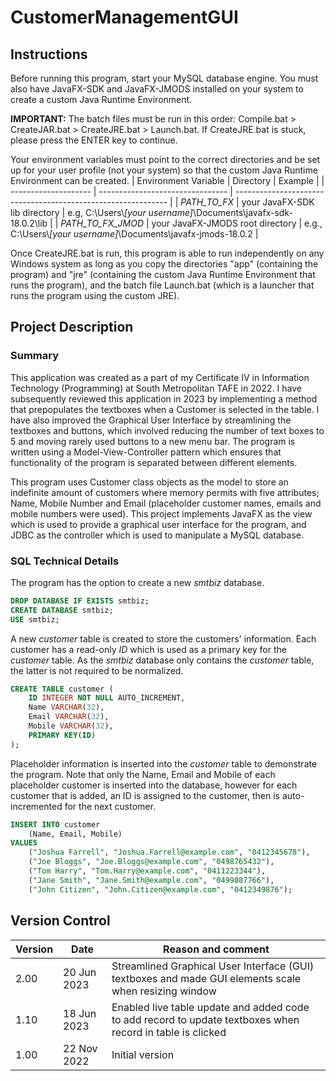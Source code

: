 # CustomerManagementGUI

## Instructions
Before running this program, start your MySQL database engine. You must also have JavaFX-SDK and JavaFX-JMODS installed on your system to create a custom Java Runtime Environment.

**IMPORTANT:** The batch files must be run in this order: Compile.bat > CreateJAR.bat > CreateJRE.bat > Launch.bat. If CreateJRE.bat is stuck, please press the ENTER key to continue.

Your environment variables must point to the correct directories and be set up for your user profile (not your system) so that the custom Java Runtime Environment can be created.
| Environment Variable | Directory                        | Example                                                       |
| -------------------- | -------------------------------- | ------------------------------------------------------------- |
| *PATH_TO_FX*         | your JavaFX-SDK lib directory    | e.g, C:\Users\\*[your username]*\Documents\javafx-sdk-18.0.2\lib |
| *PATH_TO_FX_JMOD*    | your JavaFX-JMODS root directory | e.g., C:\Users\\*[your username]*\Documents\javafx-jmods-18.0.2  |

Once CreateJRE.bat is run, this program is able to run independently on any Windows system as long as you copy the directories "app" (containing the program) and "jre" (containing the custom Java Runtime Environment that runs the program), and the batch file Launch.bat (which is a launcher that runs the program using the custom JRE).

## Project Description
### Summary
This application was created as a part of my Certificate IV in Information Technology (Programming) at South Metropolitan TAFE in 2022. I have subsequently reviewed this application in 2023 by implementing a method that prepopulates the textboxes when a Customer is selected in the table. I have also improved the Graphical User Interface by streamlining the textboxes and buttons, which involved reducing the number of text boxes to 5 and moving rarely used buttons to a new menu bar. The program is written using a Model-View-Controller pattern which ensures that functionality of the program is separated between different elements.

This program uses Customer class objects as the model to store an indefinite amount of customers where memory permits with five attributes; Name, Mobile Number and Email (placeholder customer names, emails and mobile numbers were used). This project implements JavaFX as the view which is used to provide a graphical user interface for the program, and JDBC as the controller which is used to manipulate a MySQL database. 

### SQL Technical Details
The program has the option to create a new *smtbiz* database.
```SQL
DROP DATABASE IF EXISTS smtbiz;
CREATE DATABASE smtbiz;
USE smtbiz;
```

A new *customer* table is created to store the customers' information. Each customer has a read-only *ID* which is used as a primary key for the *customer* table. As the *smtbiz* database only contains the *customer* table, the latter is not required to be normalized.
```SQL
CREATE TABLE customer (
	ID INTEGER NOT NULL AUTO_INCREMENT,
	Name VARCHAR(32),
	Email VARCHAR(32),
	Mobile VARCHAR(32),
	PRIMARY KEY(ID)
);
```

Placeholder information is inserted into the *customer* table to demonstrate the program. Note that only the Name, Email and Mobile of each placeholder customer is inserted into the database, however for each customer that is added, an ID is assigned to the customer, then is auto-incremented for the next customer.
```SQL
INSERT INTO customer
	(Name, Email, Mobile)
VALUES
	("Joshua Farrell", "Joshua.Farrell@example.com", "0412345678"),
	("Joe Bloggs", "Joe.Bloggs@example.com", "0498765432"),
	("Tom Harry", "Tom.Harry@example.com", "0411223344"),
	("Jane Smith", "Jane.Smith@example.com", "0499887766"),
	("John Citizen", "John.Citizen@example.com", "0412349876");
```

## Version Control
| Version | Date        | Reason and comment                                                                                         |
| ------- | ----------- | ---------------------------------------------------------------------------------------------------------- |
| 2.00    | 20 Jun 2023 | Streamlined Graphical User Interface (GUI) textboxes and made GUI elements scale when resizing window      |
| 1.10    | 18 Jun 2023 | Enabled live table update and added code to add record to update textboxes when record in table is clicked |
| 1.00    | 22 Nov 2022 | Initial version                                                                                            |
